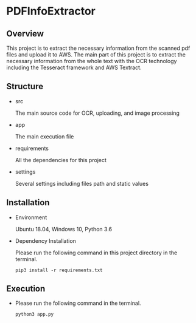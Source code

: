 # PDFInfoExtractor

## Overview

This project is to extract the necessary information from the scanned pdf files and upload it to AWS.
The main part of this project is to extract the necessary information from the whole text with the OCR technology
including the Tesseract framework and AWS Textract.

## Structure

- src

    The main source code for OCR, uploading, and image processing

- app

    The main execution file

- requirements

    All the dependencies for this project
    
- settings

    Several settings including files path and static values

## Installation

- Environment
    
    Ubuntu 18.04, Windows 10, Python 3.6

- Dependency Installation

    Please run the following command in this project directory in the terminal.
    ```
    pip3 install -r requirements.txt
    ```

## Execution

- Please run the following command in the terminal.

    ```
    python3 app.py
    ```

